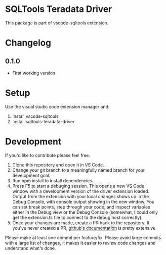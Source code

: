 # SQLTools Teradata Driver

This package is part of vscode-sqltools extension.

# Changelog

## 0.1.0

- First working version

# Setup

Use the visual studio code extension manager and:

1. Install vscode-sqltools
2. Install sqltools-teradata-driver

# Development

If you'd like to contribute please feel free.

1. Clone this repository and open it in VS Code.
2. Change your git branch to a meaningfully named branch for your development goal.
3. Run npm install to install dependencies.
4. Press F5 to start a debuging session. This opens a new VS Code window with a development version of the driver extension loaded. Output from the extension with your local changes shows up in the Debug Console, with console output showing in the new window. You can set break points, step through your code, and inspect variables either in the Debug view or the Debug Console (somewhat, I could only get the extension.ts file to connect to the debug host correctly).
5. Once your changes are made, create a PR back to the repository. If you've never created a PR, [github's documentation](https://docs.github.com/en/github/collaborating-with-pull-requests/proposing-changes-to-your-work-with-pull-requests/creating-a-pull-request) is pretty extensive.

Please make at least one commit per feature/fix. Please avoid large commits with a large list of changes, it makes it easier to review code changes and understand what's done.

